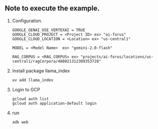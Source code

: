 
## Note to execute the example.

1. Configuration.
    ```
    GOOGLE_GENAI_USE_VERTEXAI = TRUE
    GOOGLE_CLOUD_PROJECT = <Project ID> ex> "ai-forus"
    GOOGLE_CLOUD_LOCATION = <Location> ex> "us-central1"

    MODEL = <Model Name>  ex> "gemini-2.0-flash"

    RAG_CORPUS = <RAG_CORPUS> ex> "projects/ai-forus/locations/us-central1/ragCorpora/488021312309353728"

    ```

2. Install package
    llama_index
    ```
    uv add llama_index
    ```

3. Login to GCP
    ```
    gcloud auth list
    gcloud auth application-default login
    ```

4. run 
    ```
    adk web
    ```


    
